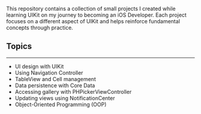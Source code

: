 This repository contains a collection of small projects I created while learning UIKit on my journey to becoming an iOS Developer. 
Each project focuses on a different aspect of UIKit and helps reinforce fundamental concepts through practice.

## Topics
-------------------
- UI design with UIKit
- Using Navigation Controller
- TableView and Cell management
- Data persistence with Core Data
- Accessing gallery with PHPickerViewController
- Updating views using NotificationCenter
- Object-Oriented Programming (OOP)
